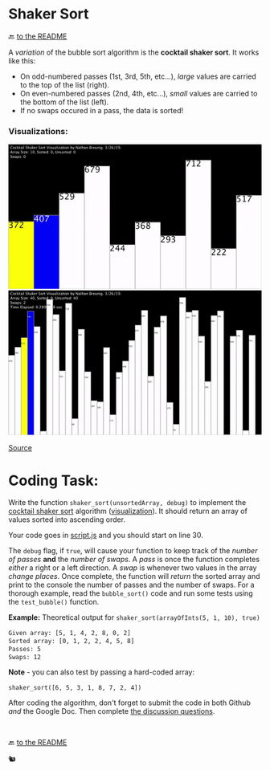 # Shaker Sort

🔙 [to the README](README.md)


A _variation_ of the bubble sort algorithm is the **cocktail shaker sort**. It works like this:

- On odd-numbered passes (1st, 3rd, 5th, etc...), _large_ values are carried to the top of the list (right).
- On even-numbered passes (2nd, 4th, etc...), _small_ values are carried to the bottom of the list (left).
- If no swaps occured in a pass, the data is sorted!

### Visualizations:
![Shaker Sort](assets/shaker1.gif)
![Shaker Sort 40 Items](assets/shaker2.gif)

[Source](https://github.com/NBreunig3/)

# Coding Task:  

Write the function `shaker_sort(unsortedArray, debug)` to implement the [cocktail shaker sort](https://www.geeksforgeeks.org/cocktail-sort/)  algorithm ([visualization](https://www.youtube.com/watch?v=njClLBoEbfI)). It should return an array of values sorted into ascending order.

Your code goes in [script.js](script.js) and you should start on line 30.

The `debug` flag, if `true`, will cause your function to keep track of the _number of passes_ **and** the _number of swaps_. A _pass_ is once the function completes _either_ a right or a left direction. A _swap_ is whenever two values in the array _change places_. Once complete, the function will _return_ the sorted array and print to the console the number of passes and the number of swaps. For a thorough example, read the `bubble_sort()` code and run some tests using the `test_bubble()` function.

**Example:** Theoretical output for `shaker_sort(arrayOfInts(5, 1, 10), true)`
```
Given array: [5, 1, 4, 2, 8, 0, 2]
Sorted array: [0, 1, 2, 2, 4, 5, 8]
Passes: 5
Swaps: 12
```

**Note** - you can also test by passing a hard-coded array: 
```JS
shaker_sort([6, 5, 3, 1, 8, 7, 2, 4])
```

After coding the algorithm, don't forget to submit the code in both Github _and_ the Google Doc. Then complete [the discussion questions](https://classroom.google.com).

<br>

🔙 [to the README](README.md)

🐿️
